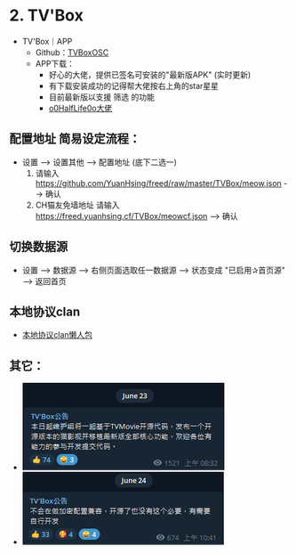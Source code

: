 # 2. TV'Box
* TV'Box｜APP
  + Github：[TVBoxOSC](https://github.com/CatVodTVOfficial/TVBoxOSC)
  + APP下载：
	+ 好心的大佬，提供已签名可安装的"最新版APK" (实时更新)
	+ 有下载安装成功的记得帮大佬按右上角的star星星
	+ 目前最新版以支援 筛选 的功能
	+ [o0HalfLife0o大佬](https://github.com/o0HalfLife0o/TVBoxOSC)

## 配置地址 简易设定流程：
* 设置 --> 设置其他  --> 配置地址 (底下二选一)
	1. 请输入 https://github.com/YuanHsing/freed/raw/master/TVBox/meow.json --> 确认
	2. CH猫友免墙地址 请输入 https://freed.yuanhsing.cf/TVBox/meowcf.json --> 确认

## 切换数据源
* 设置 --> 数据源 --> 右侧页面选取任一数据源 --> 状态变成 "已启用✰首页源" --> 返回首页

## 本地协议clan
* [本地协议clan懒人包](https://github.com/YuanHsing/freed/tree/master/TVBox/%E6%9C%AC%E5%9C%B0%E5%8D%8F%E8%AE%AEclan%E6%87%92%E4%BA%BA%E5%8C%85)

## 其它：
* ![TV'Box](https://raw.githubusercontent.com/YuanHsing/freed/master/TVBox/pic/20220623.png "TV'Box")
* ![TV'Box](https://raw.githubusercontent.com/YuanHsing/freed/master/TVBox/pic/20220624.png "TV'Box")
